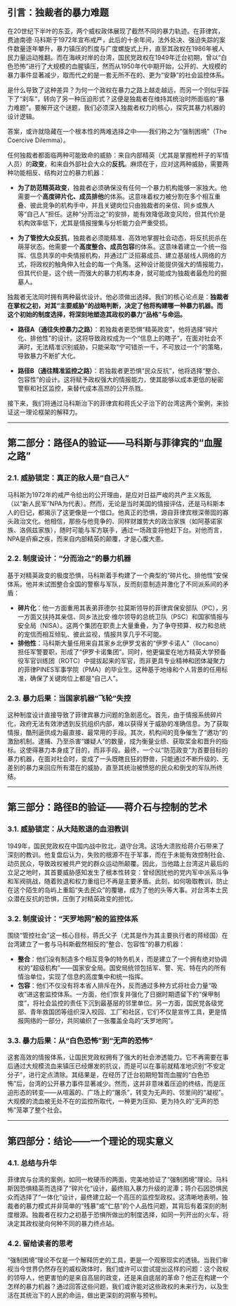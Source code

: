 ## 引言：独裁者的暴力难题

在20世纪下半叶的东亚，两个威权政体展现了截然不同的暴力轨迹。在菲律宾，费迪南德·马科斯于1972年宣布戒严，此后的十余年间，法外处决、强迫失踪的案件数量逐年攀升，暴力镇压的烈度与广度螺旋式上升，直至其政权在1986年被人民力量运动推翻。而在海峡对岸的台湾，国民党政权在1949年迁台初期，曾以“白色恐怖”进行了大规模的血腥镇压，然而从1950年代中期开始，公开的、大规模的暴力事件显著减少，取而代之的是一套无所不在的、更为“安静”的社会监控体系。

是什么导致了这种差异？为何一个政权在暴力之路上越走越远，而另一个则似乎踩下了“刹车”，转向了另一种压迫形式？这便是独裁者在维持其统治时所面临的“暴力难题”。要解开这个谜题，我们必须深入独裁者权力的核心，探究其暴力机器的设计逻辑。

答案，或许就隐藏在一个根本性的两难选择之中——我们称之为“强制困境”（The Coercive Dilemma）。

任何独裁者都面临两种可能致命的威胁：来自内部精英（尤其是掌握枪杆子的军情人员）的**政变**，和来自外部社会大众的**反抗**。麻烦在于，应对这两种威胁，需要两种功能相反、结构对立的暴力机器：

*   **为了防范精英政变**，独裁者必须确保没有任何一个暴力机构能够一家独大。他需要一个**高度碎片化、成员排他**的体系。这意味着权力被分割在多个相互重叠、彼此竞争的机构手中，并且关键岗位只由独裁者的亲信、同乡或族人等“自己人”担任。这种“分而治之”的安排，能有效降低政变风险，但其代价是机构效率低下，尤其是情报搜集与分析能力会严重受损。

*   **为了管控大众反抗**，独裁者必须能精准、高效地掌握社会动态，将反抗扼杀在萌芽状态。他需要一个**高度整合、成员包容**的体系。这意味着建立一个统一指挥、信息共享的中央情报机构，并通过广泛招募成员、建立基层线人网络的方式，将政权的触角伸入社会的每一个角落。这种设计能提供强大的情报能力，但其代价是，这个统一而强大的暴力机构本身，就可能成为独裁者最危险的掘墓人。

独裁者无法同时拥有两种最优设计。他必须做出选择。我们的核心论点是：**独裁者在掌权之初，对其“主要威胁”的战略判断，决定了他将构建哪一种暴力机器。而这个初始的制度选择，将深刻地塑造其政权的暴力“品格”与命运。**

*   **路径A（通往失控暴力之路）**：若独裁者更恐惧“精英政变”，他将选择“碎片化、排他性”的设计。这将导致政权成为一个“信息上的瞎子”，在面对社会不满时，无法精准识别威胁，只能采取“宁可错杀一千，不可放过一个”的策略，导致暴力不断扩大化。

*   **路径B（通往精准监控之路）**：若独裁者更恐惧“民众反抗”，他将选择“整合、包容性”的设计。这将赋予政权强大的情报能力，使其能够以成本更低的秘密警察和社区监控，来替代成本高昂的公开杀戮。

接下来，我们将通过马科斯治下的菲律宾和蒋氏父子治下的台湾这两个案例，来验证这一理论框架的解释力。

---

## 第二部分：路径A的验证——马科斯与菲律宾的“血腥之路”

### 2.1. 威胁锁定：真正的敌人是“自己人”

马科斯为1972年的戒严令给出的公开理由，是应对日益严峻的共产主义叛乱（以“新人民军”NPA为代表）。然而，无论是当时美国的情报评估，还是马科斯本人的日记，都揭示了这更像是一个借口。他真正的恐惧，源自菲律宾根深蒂固的寡头政治文化。他相信，那些与他竞争的、同样财雄势大的政治家族（如阿基诺家族、洛佩兹家族），随时可能与军方联手，通过一场政变将他赶下台。对他而言，NPA是疥癣之疾，而来自内部精英的颠覆，才是心腹大患。

### 2.2. 制度设计：“分而治之”的暴力机器

基于对精英政变的极度恐惧，马科斯着手构建了一个典型的“碎片化、排他性”安保体系。他并未试图整合全国的警察与军队，反而刻意制造并激化了不同派系间的矛盾：

*   **碎片化**：他一方面重用其表弟菲德尔·拉莫斯领导的菲律宾保安部队（PC），另一方面又扶持其亲信、同乡法比安·维尔领导的总统卫队（PSC）和国家情报与安全局（NISA）。这两个集团在职责上大量重叠，为了争夺预算、权力和总统的宠信而相互倾轧、彼此监视，情报共享几乎不可能。
*   **排他性**：马科斯大量任用来自其家乡北伊罗戈省的“伊罗卡诺人”（Ilocano）担任军警要职，形成了“伊罗卡诺集团”。同时，他更偏爱在地方精英大学预备役军官训练团（ROTC）中提拔起来的军官，而非更具专业精神和团体凝聚力的菲律PINES军事学院（PMA）的毕业生。这种基于地缘和个人背景的任用标准，确保了关键岗位上都是“自己人”。

### 2.3. 暴力后果：当国家机器“飞轮”失控

这种制度设计直接导致了菲律宾暴力问题的急剧恶化。首先，由于情报系统碎片化，政府无法有效渗透到反抗组织内部，难以获得关于威胁的准确信息。为了获取情报，酷刑逼供成为最直接、最常用的手段。其次，机构间的竞争催生了“邀功”的激励机制。逮捕、乃至杀害“嫌疑人”的数量，成为衡量业绩、获取奖金和晋升的指标。这使得暴力本身成了目的，而非手段。最终，一个以“防范政变”为首要目标的暴力机器，在面对社会时，变成了一头既瞎且狂的野兽，只能通过不断升级的、无差别的暴力来回应所有潜在的威胁，直至其统治被愤怒的民众和倒戈的军队所终结。

---

## 第三部分：路径B的验证——蒋介石与控制的艺术

### 3.1. 威胁锁定：从大陆败退的血泪教训

1949年，国民党政权在中国内战中败北，退守台湾。这场大溃败给蒋介石带来了深刻的教训。他复盘后认为，失败的根源不在于军事，而在于未能有效控制社会、动员民众，导致政权被共产党的群众运动所颠覆。因此，当他踏上台湾这片最后的立足之地时，其首要威胁感知发生了根本性转变：曾经困扰他的党内军中派系斗争和军阀挑战，随着败退和权力重组已不再是主要矛盾。此刻，如何吸取教训，防止在这个陌生的岛屿上重蹈“失去民众”的覆辙，成为了他的头等大事。对台湾本土民众潜在反抗的恐惧，压倒了对精英政变的担忧。

### 3.2. 制度设计：“天罗地网”般的监控体系

围绕“管控社会”这一核心目标，蒋氏父子（尤其是作为其主要执行者的蒋经国）在台湾建立了一套与马科斯截然相反的“整合、包容性”的暴力机器：

*   **整合**：他们没有制造多个相互竞争的特务机关，而是建立了一个拥有绝对协调权的“超级机构”——国家安全局。国安局统领包括军、警、宪、特在内的所有情治单位，实现了信息的高度集中和统一指挥。
*   **包容**：他们不仅没有将本省人排斥在外，反而通过多种方式将社会力量“吸收”进这套监控体系。一方面，他们恢复并强化了日据时期遗留下的“保甲制度”，将社会监控的责任下沉到最基层的邻里单位。另一方面，国民党各级党部、青年救国团等组织深入校园、工厂和社区，它们不仅是宣传工具，更是情报网络的一部分，共同编织了一张覆盖全岛的“天罗地网”。

### 3.3. 暴力后果：从“白色恐怖”到“无声的恐怖”

这套高效的情报体系，让国民党政权拥有了强大的社会渗透能力。它不再需要在事后通过大规模流血来镇压已经爆发的抗议，而是可以在事前就精准地识别“不安定分子”，进行定点清除。其结果是，在经历了迁台初期短暂而血腥的“白色恐怖”后，台湾的公开暴力事件显著减少。然而，这并非意味着压迫的终结，而是压迫形态的转变——从喧嚣的、广场上的“屠杀”，转变为无声的、邻里间的“凝视”。大规模的流血被无处不在的监控所取代，一种更为压抑、更为持久的“无声的恐怖”笼罩了整个社会。

---

## 第四部分：结论——一个理论的现实意义

### 4.1. 总结与升华

菲律宾与台湾的案例，如同一枚硬币的两面，完美地验证了“强制困境”理论。马科斯因恐惧精英而选择了“碎片化”设计，最终陷入暴力升级的泥潭；蒋介石因恐惧民众而选择了“一体化”设计，最终建立起一个高压的监控型政权。这清晰地表明，独裁者的暴力模式并非简单的“残暴”或“仁慈”的个人品性问题，其背后有着深刻的制度根源。独裁者在权力之初基于恐惧所做出的制度选择，如同一列开出的火车，将决定其政权驶向何种不同的暴力终点站。

### 4.2. 留给读者的思考

“强制困境”理论不仅是一个解释历史的工具，更是一个观察现实的透镜。当我们审视当今世界仍然存在的威权政体时，我们或许可以尝试提出这样的问题：这个政权的领导人，他更害怕的是来自高层的政变，还是来自底层的革命？他正在构建一个怎样的暴力机器？通过回答这些问题，我们或许能对这些政权的未来行为，以及生活在其统治下的人民的命运，做出更深刻的洞察与预判。